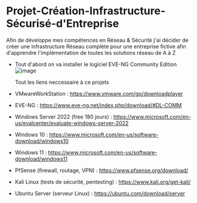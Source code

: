 # Projet-Création-Infrastructure-Sécurisé-d'Entreprise
Afin de développe mes compétences en Réseau & Sécurité j'ai décider de créer une infrastructure Réseau complète pour une entreprise fictive afin d'apprendre l'implémentation de toutes les solutions réseau de A à Z

- Tout d'abord on va installer le logiciel EVE-NG Community Edition
![image](https://github.com/user-attachments/assets/f9b9e933-d1e4-4680-976a-bcab38dd2a64)


  Tout les liens neccessaire à ce projets
- VMwareWorkStation : https://www.vmware.com/go/downloadplayer
- EVE-NG : https://www.eve-ng.net/index.php/download/#DL-COMM
- Windows Server 2022 (free 180 jours) : https://www.microsoft.com/en-us/evalcenter/evaluate-windows-server-2022
- Windows 10 : https://www.microsoft.com/en-us/software-download/windows10
- Windows 11 : https://www.microsoft.com/en-us/software-download/windows11
- PfSense (firewall, routage, VPN) : https://www.pfsense.org/download/
- Kali Linux (tests de sécurité, pentesting) : https://www.kali.org/get-kali/
- Ubuntu Server (serveur Linux) : https://ubuntu.com/download/server
  
